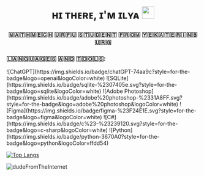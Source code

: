 <h1 align="center">ʜɪ ᴛʜᴇʀᴇ, ɪ'ᴍ ɪʟʏᴀ</a> 
<img src="https://github.com/blackcater/blackcater/raw/main/images/Hi.gif" height="32"/></h1>
<h3 align="center">​🇲​​🇦​​🇹​​🇭​​🇲​​🇪​​🇨​​🇭​ ​🇺​​🇷​​🇫​​🇺​ ​🇸​​🇹​​🇺​​🇩​​🇪​​🇳​​🇹​ ​🇫​​🇷​​🇴​​🇲​ ​🇾​​🇪​​🇰​​🇦​​🇹​​🇪​​🇷​​🇮​​🇳​​🇧​​🇺​​🇷​​🇬​</h3>

<h3 align="left">​🇱​​🇦​​🇳​​🇬​​🇺​​🇦​​🇬​​🇪​​🇸​ ​🇦​​🇳​​🇩​ ​🇹​​🇴​​🇴​​🇱​​🇸​:</h3>
<p align="left">![ChatGPT](https://img.shields.io/badge/chatGPT-74aa9c?style=for-the-badge&logo=openai&logoColor=white) ![SQLite](https://img.shields.io/badge/sqlite-%2307405e.svg?style=for-the-badge&logo=sqlite&logoColor=white) ![Adobe Photoshop](https://img.shields.io/badge/adobe%20photoshop-%2331A8FF.svg?style=for-the-badge&logo=adobe%20photoshop&logoColor=white) ![Figma](https://img.shields.io/badge/figma-%23F24E1E.svg?style=for-the-badge&logo=figma&logoColor=white) ![C#](https://img.shields.io/badge/c%23-%23239120.svg?style=for-the-badge&logo=c-sharp&logoColor=white) ![Python](https://img.shields.io/badge/python-3670A0?style=for-the-badge&logo=python&logoColor=ffdd54)</p>

[![Top Langs](https://github-readme-stats.vercel.app/api/top-langs/?username=dudeFromTheInternet&layout=compact)](https://github.com/dudeFromTheInternet/github-readme-stats)

<p><img align="center" src="https://github-readme-streak-stats.herokuapp.com/?user=dudeFromTheInternet&" alt="dudeFromTheInternet" /></p>
